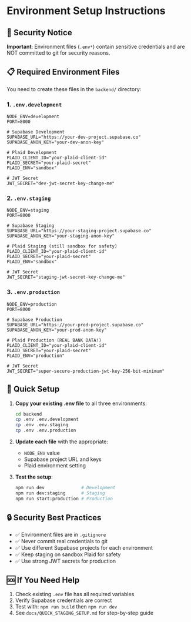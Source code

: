 # Environment Setup Instructions

## 🔐 Security Notice

**Important**: Environment files (`.env*`) contain sensitive credentials and are NOT committed to git for security reasons.

## 📋 Required Environment Files

You need to create these files in the `backend/` directory:

### 1. `.env.development`
```env
NODE_ENV=development
PORT=8000

# Supabase Development
SUPABASE_URL="https://your-dev-project.supabase.co"
SUPABASE_ANON_KEY="your-dev-anon-key"

# Plaid Development
PLAID_CLIENT_ID="your-plaid-client-id"
PLAID_SECRET="your-plaid-secret"
PLAID_ENV="sandbox"

# JWT Secret
JWT_SECRET="dev-jwt-secret-key-change-me"
```

### 2. `.env.staging`
```env
NODE_ENV=staging
PORT=8000

# Supabase Staging
SUPABASE_URL="https://your-staging-project.supabase.co"
SUPABASE_ANON_KEY="your-staging-anon-key"

# Plaid Staging (still sandbox for safety)
PLAID_CLIENT_ID="your-plaid-client-id"
PLAID_SECRET="your-plaid-secret"
PLAID_ENV="sandbox"

# JWT Secret
JWT_SECRET="staging-jwt-secret-key-change-me"
```

### 3. `.env.production`
```env
NODE_ENV=production
PORT=8000

# Supabase Production
SUPABASE_URL="https://your-prod-project.supabase.co"
SUPABASE_ANON_KEY="your-prod-anon-key"

# Plaid Production (REAL BANK DATA!)
PLAID_CLIENT_ID="your-plaid-client-id"
PLAID_SECRET="your-plaid-secret"
PLAID_ENV="production"

# JWT Secret
JWT_SECRET="super-secure-production-jwt-key-256-bit-minimum"
```

## 🚀 Quick Setup

1. **Copy your existing .env file** to all three environments:
   ```bash
   cd backend
   cp .env .env.development
   cp .env .env.staging
   cp .env .env.production
   ```

2. **Update each file** with the appropriate:
   - `NODE_ENV` value
   - Supabase project URL and keys
   - Plaid environment setting

3. **Test the setup**:
   ```bash
   npm run dev              # Development
   npm run dev:staging      # Staging
   npm run start:production # Production
   ```

## 🔒 Security Best Practices

- ✅ Environment files are in `.gitignore`
- ✅ Never commit real credentials to git
- ✅ Use different Supabase projects for each environment
- ✅ Keep staging on sandbox Plaid for safety
- ✅ Use strong JWT secrets for production

## 🆘 If You Need Help

1. Check existing `.env` file has all required variables
2. Verify Supabase credentials are correct
3. Test with: `npm run build` then `npm run dev`
4. See `docs/QUICK_STAGING_SETUP.md` for step-by-step guide 